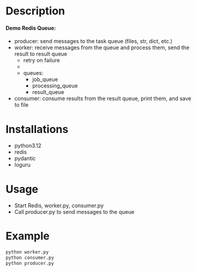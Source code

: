 # Description
#### Demo Redis Queue:
- producer: send messages to the task queue (files, str, dict, etc.)
- worker: receive messages from the queue and process them, send the result to result queue
  - retry on failure
  - 
  - queues:
    - job_queue
    - processing_queue
    - result_queue
- consumer: consume results from the result queue, print them, and save to file

# Installations
- python3.12
- redis
- pydantic
- loguru

# Usage
- Start Redis, worker.py, consumer.py
- Call producer.py to send messages to the queue
# Example
```bash
python worker.py
python consumer.py
python producer.py
```